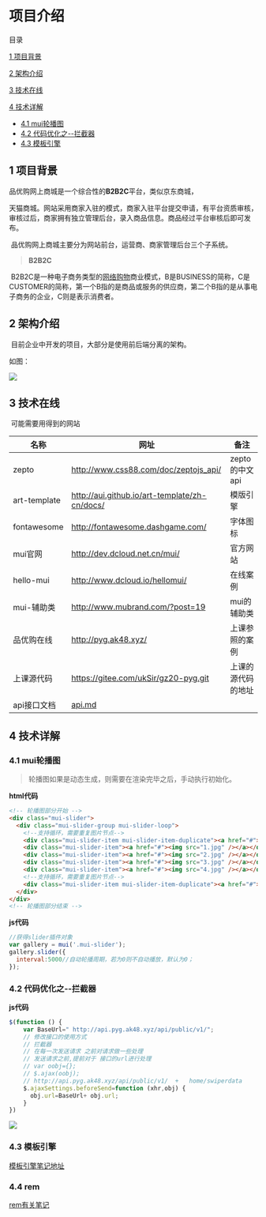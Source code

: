 # 项目介绍

目录

[1  项目背景](#1--项目背景)

[2  架构介绍](#2--架构介绍)

[3  技术在线](#3--技术在线)

[4  技术详解](#4--技术详解)

- [4.1  mui轮播图](#41--mui轮播图)
- [4.2  代码优化之--拦截器](#42--代码优化之--拦截器)
- [4.3  模板引擎](https://github.com/BryantOut/bx#1--%E6%A8%A1%E6%9D%BF%E5%BC%95%E6%93%8E%E7%9A%84%E4%BD%BF%E7%94%A8)

## 1  项目背景

​	品优购网上商城是一个综合性的**B2B2C**平台，类似京东商城，

天猫商城。网站采用商家入驻的模式，商家入驻平台提交申请，有平台资质审核，审核过后，商家拥有独立管理后台，录入商品信息。商品经过平台审核后即可发布。

​	品优购网上商城主要分为网站前台，运营商、商家管理后台三个子系统。

> **B2B2C**

​	B2B2C是一种电子商务类型的[网络购物](https://baike.baidu.com/item/%E7%BD%91%E7%BB%9C%E8%B4%AD%E7%89%A9/1521810)商业模式，B是BUSINESS的简称，C是CUSTOMER的简称，第一个B指的是商品或服务的供应商，第二个B指的是从事电子商务的企业，C则是表示消费者。

## 2  架构介绍

​	目前企业中开发的项目，大部分是使用前后端分离的架构。

如图：

![](./mdImg/架构图.png)

## 3  技术在线


​	可能需要用得到的网站

| 名称           | 网址                                       | 备注          |
| ------------ | ---------------------------------------- | ----------- |
| zepto        | http://www.css88.com/doc/zeptojs_api/    | zepto的中文api |
| art-template | http://aui.github.io/art-template/zh-cn/docs/ | 模版引擎        |
| fontawesome  | http://fontawesome.dashgame.com/         | 字体图标        |
| mui官网        | http://dev.dcloud.net.cn/mui/            | 官方网站        |
| hello-mui    | http://www.dcloud.io/hellomui/           | 在线案例        |
| mui-辅助类      | http://www.mubrand.com/?post=19          | mui的辅助类     |
| 品优购在线        | http://pyg.ak48.xyz/                     | 上课参照的案例     |
| 上课源代码        | https://gitee.com/ukSir/gz20-pyg.git     | 上课的源代码的地址   |
| api接口文档      | [api.md](api.md)                         |             |

## 4  技术详解

### 4.1  mui轮播图

> 轮播图如果是动态生成，则需要在渲染完毕之后，手动执行初始化。



**html代码**

```html
<!-- 轮播图部分开始 -->
<div class="mui-slider">
  <div class="mui-slider-group mui-slider-loop">
    <!--支持循环，需要重复图片节点-->
    <div class="mui-slider-item mui-slider-item-duplicate"><a href="#"><img src="4.jpg" /></a>	  </div>
    <div class="mui-slider-item"><a href="#"><img src="1.jpg" /></a></div>
    <div class="mui-slider-item"><a href="#"><img src="2.jpg" /></a></div>
    <div class="mui-slider-item"><a href="#"><img src="3.jpg" /></a></div>
    <div class="mui-slider-item"><a href="#"><img src="4.jpg" /></a></div>
    <!--支持循环，需要重复图片节点-->
    <div class="mui-slider-item mui-slider-item-duplicate"><a href="#"><img src="1.jpg" /></a>	  </div>
  </div>
</div>
<!-- 轮播图部分结束 -->
```



**js代码**

```js
//获得slider插件对象
var gallery = mui('.mui-slider');
gallery.slider({
  interval:5000//自动轮播周期，若为0则不自动播放，默认为0；
});
```



### 4.2  代码优化之--拦截器



**js代码**

```js
$(function () {
    var BaseUrl=" http://api.pyg.ak48.xyz/api/public/v1/";
    // 修改接口的使用方式
    // 拦截器
    // 在每一次发送请求 之前对请求做一些处理 
    // 发送请求之前,提前对于 接口的url进行处理 
    // var oobj={};
    // $.ajax(oobj);
    // http://api.pyg.ak48.xyz/api/public/v1/  +   home/swiperdata
    $.ajaxSettings.beforeSend=function (xhr,obj) {
      obj.url=BaseUrl+ obj.url;
    }
})
```

![](./mdImg/拦截器.png)



### 4.3  模板引擎

[模板引擎笔记地址](https://github.com/BryantOut/bx#1--%E6%A8%A1%E6%9D%BF%E5%BC%95%E6%93%8E%E7%9A%84%E4%BD%BF%E7%94%A8)



### 4.4  rem

[rem有关笔记]()